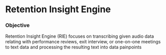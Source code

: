 # Retention Insight Engine

### Objective

Retention Insight Engine (RIE) focuses on transcribing given audio data relating with performance reviews, exit interview, or one-on-one meetings to text data and processing the resulting text into data painpoints
